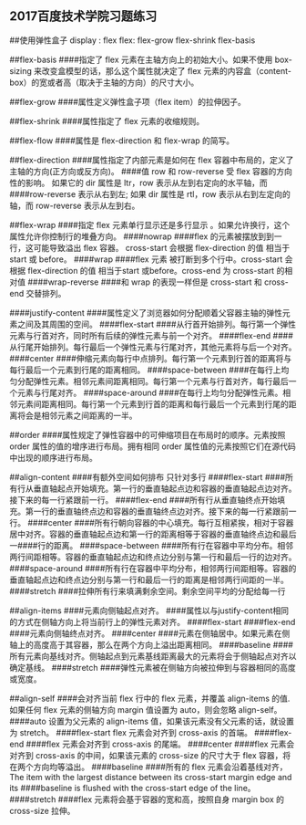 ## 2017百度技术学院习题练习
##使用弹性盒子  display : flex
flex: flex-grow flex-shrink flex-basis

##flex-basis
####指定了 flex 元素在主轴方向上的初始大小。如果不使用 box-sizing 来改变盒模型的话，那么这个属性就决定了 flex 元素的内容盒（content-box）的宽或者高（取决于主轴的方向）的尺寸大小。

##flex-grow
####属性定义弹性盒子项（flex item）的拉伸因子。

##flex-shrink
####属性指定了 flex 元素的收缩规则。

##flex-flow
####属性是 flex-direction 和 flex-wrap 的简写。

##flex-direction
####属性指定了内部元素是如何在 flex 容器中布局的，定义了主轴的方向(正方向或反方向)。
####值 row 和 row-reverse 受 flex 容器的方向性的影响。 如果它的 dir 属性是 ltr，row 表示从左到右定向的水平轴，而 ####row-reverse 表示从右到左; 如果 dir 属性是 rtl，row 表示从右到左定向的轴，而 row-reverse 表示从左到右。


##flex-wrap
####指定 flex 元素单行显示还是多行显示 。如果允许换行，这个属性允许你控制行的堆叠方向。
####nowrap
####flex 的元素被摆放到到一行，这可能导致溢出 flex 容器。 cross-start  会根据 flex-direction 的值 相当于 start 或 before。
####wrap
####flex 元素 被打断到多个行中。cross-start 会根据 flex-direction 的值 相当于start 或before。cross-end 为 cross-start 的相对值
####wrap-reverse
####和 wrap 的表现一样但是 cross-start 和 cross-end 交替排列。


####justify-content
####属性定义了浏览器如何分配顺着父容器主轴的弹性元素之间及其周围的空间。
####flex-start
####从行首开始排列。每行第一个弹性元素与行首对齐，同时所有后续的弹性元素与前一个对齐。
####flex-end
####从行尾开始排列。每行最后一个弹性元素与行尾对齐，其他元素将与后一个对齐。
####center
####伸缩元素向每行中点排列。每行第一个元素到行首的距离将与每行最后一个元素到行尾的距离相同。
####space-between
####在每行上均匀分配弹性元素。相邻元素间距离相同。每行第一个元素与行首对齐，每行最后一个元素与行尾对齐。
####space-around
####在每行上均匀分配弹性元素。相邻元素间距离相同。每行第一个元素到行首的距离和每行最后一个元素到行尾的距离将会是相邻元素之间距离的一半。

##order
####属性规定了弹性容器中的可伸缩项目在布局时的顺序。元素按照 order 属性的值的增序进行布局。拥有相同 order 属性值的元素按照它们在源代码中出现的顺序进行布局。

##align-content
####有额外空间如何排布 只针对多行
####flex-start
####所有行从垂直轴起点开始填充。第一行的垂直轴起点边和容器的垂直轴起点边对齐。接下来的每一行紧跟前一行。
####flex-end
####所有行从垂直轴终点开始填充。第一行的垂直轴终点边和容器的垂直轴终点边对齐。接下来的每一行紧跟前一行。
####center
####所有行朝向容器的中心填充。每行互相紧挨，相对于容器居中对齐。容器的垂直轴起点边和第一行的距离相等于容器的垂直轴终点边和最后一####行的距离。
####space-between
####所有行在容器中平均分布。相邻两行间距相等。容器的垂直轴起点边和终点边分别与第一行和最后一行的边对齐。
####space-around
####所有行在容器中平均分布，相邻两行间距相等。容器的垂直轴起点边和终点边分别与第一行和最后一行的距离是相邻两行间距的一半。
####stretch
####拉伸所有行来填满剩余空间。剩余空间平均的分配给每一行

##align-items
####元素向侧轴起点对齐。
####属性以与justify-content相同的方式在侧轴方向上将当前行上的弹性元素对齐。
####flex-start
####flex-end
####元素向侧轴终点对齐。
####center
####元素在侧轴居中。如果元素在侧轴上的高度高于其容器，那么在两个方向上溢出距离相同。
####baseline
####所有元素向基线对齐。侧轴起点到元素基线距离最大的元素将会于侧轴起点对齐以确定基线。
####stretch
####弹性元素被在侧轴方向被拉伸到与容器相同的高度或宽度。

##align-self
####会对齐当前 flex 行中的 flex 元素，并覆盖 align-items 的值. 如果任何 flex 元素的侧轴方向 margin 值设置为 auto，则会忽略 align-self。
####auto
设置为父元素的 align-items 值，如果该元素没有父元素的话，就设置为 stretch。
####flex-start
flex 元素会对齐到 cross-axis 的首端。
####flex-end
####flex 元素会对齐到 cross-axis 的尾端。
####center
####flex 元素会对齐到 cross-axis 的中间，如果该元素的 cross-size 的尺寸大于 flex 容器，将在两个方向均等溢出。
####baseline
####所有的 flex 元素会沿着基线对齐，The item with the largest distance between its cross-start margin edge and its ####baseline is flushed with the cross-start edge of the line。
####stretch
####flex 元素将会基于容器的宽和高，按照自身 margin box 的 cross-size 拉伸。
